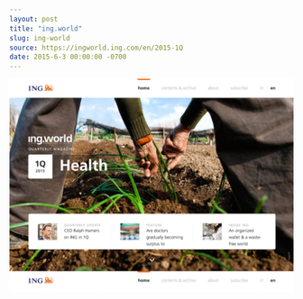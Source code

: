 ```yaml
---
layout: post
title: "ing.world"
slug: ing-world
source: https://ingworld.ing.com/en/2015-1Q
date: 2015-6-3 00:00:00 -0700
---
```


<img src="/assets/img/screenshots/ing-world.jpg">
